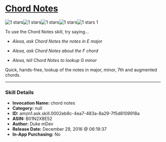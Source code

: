 # [Chord Notes](http://alexa.amazon.com/#skills/amzn1.ask.skill.0002eb8c-4ea7-483a-8a29-7f5d8109918a)
![1 stars](../../images/ic_star_black_18dp_1x.png)![1 stars](../../images/ic_star_border_black_18dp_1x.png)![1 stars](../../images/ic_star_border_black_18dp_1x.png)![1 stars](../../images/ic_star_border_black_18dp_1x.png)![1 stars](../../images/ic_star_border_black_18dp_1x.png) 1

To use the Chord Notes skill, try saying...

* *Alexa, ask Chord Notes the notes in E major*

* *Alexa, ask Chord Notes about the F chord*

* *Alexa, tell Chord Notes to lookup G minor*

Quick, hands-free, lookup of the notes in major, minor, 7th and augmented chords.

***

### Skill Details

* **Invocation Name:** chord notes
* **Category:** null
* **ID:** amzn1.ask.skill.0002eb8c-4ea7-483a-8a29-7f5d8109918a
* **ASIN:** B01N2X8E52
* **Author:** Duke mDev
* **Release Date:** December 29, 2016 @ 06:19:37
* **In-App Purchasing:** No
